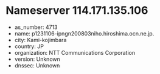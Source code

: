 # Nameserver 114.171.135.106

* as_number: 4713
* name: p1231106-ipngn200803niho.hiroshima.ocn.ne.jp.
* city: Kami-kojimbara
* country: JP
* organization: NTT Communications Corporation
* version: Unknown
* dnssec: Unknown
